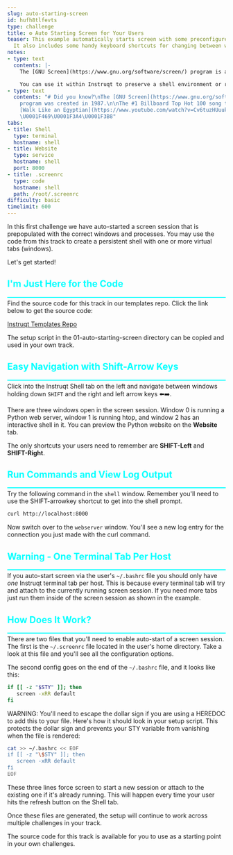 ```yaml
---
slug: auto-starting-screen
id: hufh8tlfevts
type: challenge
title: ⚙️ Auto Starting Screen for Your Users
teaser: This example automatically starts screen with some preconfigured windows.
  It also includes some handy keyboard shortcuts for changing between windows.
notes:
- type: text
  contents: |-
    The [GNU Screen](https://www.gnu.org/software/screen/) program is a Terminal Multiplexer.

    You can use it within Instruqt to preserve a shell environment or running command across multiple challenges.
- type: text
  contents: "# Did you know?\nThe [GNU Screen](https://www.gnu.org/software/screen/)
    program was created in 1987.\n\nThe #1 Billboard Top Hot 100 song that year was
    [Walk Like an Egyptian](https://www.youtube.com/watch?v=Cv6tuzHUuuk) by the Bangles.
    \U0001F469‍\U0001F3A4\U0001F3B8"
tabs:
- title: Shell
  type: terminal
  hostname: shell
- title: Website
  type: service
  hostname: shell
  port: 8000
- title: .screenrc
  type: code
  hostname: shell
  path: /root/.screenrc
difficulty: basic
timelimit: 600
---
```

<style type="text/css" rel="stylesheet">
hr.cyan { background-color: cyan; color: cyan; height: 2px; margin-bottom: -10px; }
h2.cyan { color: cyan; }
</style>In this first challenge we have auto-started a screen session that is prepopulated with the correct windows and processes. You may use the code from this track to create a persistent shell with one or more virtual tabs (windows).

Let's get started!

<h2 class="cyan">I'm Just Here for the Code</h2>
<hr class="cyan">

Find the source code for this track in our templates repo. Click the link below to get the source code:

[Instruqt Templates Repo](https://github.com/instruqt/templates/tree/main/persist-shell-session)

The setup script in the 01-auto-starting-screen directory can be copied and used in your own track.

<h2 class="cyan">Easy Navigation with Shift-Arrow Keys</h2>
<hr class="cyan">

Click into the Instruqt Shell tab on the left and navigate between windows holding down `SHIFT` and the right and left arrow keys ⬅️➡️.

There are three windows open in the screen session. Window 0 is running a Python web server, window 1 is running htop, and window 2 has an interactive shell in it. You can preview the Python website on the **Website** tab.

The only shortcuts your users need to remember are **SHIFT-Left** and **SHIFT-Right**.<br>

<h2 class="cyan">Run Commands and View Log Output</h2>
<hr class="cyan">

Try the following command in the `shell` window. Remember you'll need to use the SHIFT-arrowkey shortcut to get into the shell prompt.

```bash
curl http://localhost:8000
```

Now switch over to the `webserver` window. You'll see a new log entry for the connection you just made with the curl command.<br>

<h2 class="cyan">Warning - One Terminal Tab Per Host</h2>
<hr class="cyan">

If you auto-start screen via the user's `~/.bashrc` file you should only have *one* Instruqt terminal tab per host. This is because every terminal tab will try and attach to the currently running screen session. If you need more tabs just run them inside of the screen session as shown in the example.<br>

<h2 class="cyan">How Does It Work?</h2>
<hr class="cyan">

There are two files that you'll need to enable auto-start of a screen session. The first is the `~/.screenrc` file located in the user's home directory. Take a look at this file and you'll see all the configuration options.

The second config goes on the end of the `~/.bashrc` file, and it looks like this:

```bash
if [[ -z "$STY" ]]; then
   screen -xRR default
fi
```

WARNING: You'll need to escape the dollar sign if you are using a HEREDOC to add this to your file. Here's how it should look in your setup script. This protects the dollar sign and prevents your STY variable from vanishing when the file is rendered:

```bash
cat >> ~/.bashrc << EOF
if [[ -z "\$STY" ]]; then
   screen -xRR default
fi
EOF
```

These three lines force screen to start a new session or attach to the existing one if it's already running. This will happen every time your user hits the refresh button on the Shell tab.

Once these files are generated, the setup will continue to work across multiple challenges in your track.

The source code for this track is available for you to use as a starting point in your own challenges.